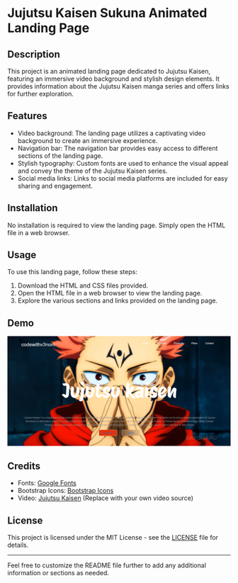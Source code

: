 # Jujutsu Kaisen Sukuna Animated Landing Page

## Description

This project is an animated landing page dedicated to Jujutsu Kaisen, featuring an immersive video background and stylish design elements. It provides information about the Jujutsu Kaisen manga series and offers links for further exploration.

## Features

- Video background: The landing page utilizes a captivating video background to create an immersive experience.
- Navigation bar: The navigation bar provides easy access to different sections of the landing page.
- Stylish typography: Custom fonts are used to enhance the visual appeal and convey the theme of the Jujutsu Kaisen series.
- Social media links: Links to social media platforms are included for easy sharing and engagement.

## Installation

No installation is required to view the landing page. Simply open the HTML file in a web browser.

## Usage

To use this landing page, follow these steps:

1. Download the HTML and CSS files provided.
2. Open the HTML file in a web browser to view the landing page.
3. Explore the various sections and links provided on the landing page.

## Demo
![output](result.png)

## Credits

- Fonts: [Google Fonts](https://fonts.google.com/)
- Bootstrap Icons: [Bootstrap Icons](https://icons.getbootstrap.com/)
- Video: [Jujutsu Kaisen](https://www.youtube.com/watch?v=dQw4w9WgXcQ) (Replace with your own video source)

## License

This project is licensed under the MIT License - see the [LICENSE](LICENSE) file for details.

---

Feel free to customize the README file further to add any additional information or sections as needed.
